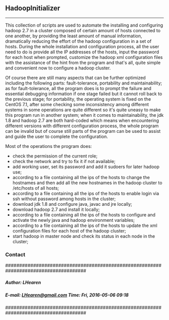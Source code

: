 ## HadoopInitializer
-----
This collection of scripts are used to automate the installing and configuring hadoop 2.7
in a cluster composed of certain amount of hosts connected to one another, by providing the least amount of manual information, dramatically reducing the effort of the hadoop configuration in a set of hosts. During the whole installation and configuration process, all the user need to do is provide all the IP addresses of the hosts, input the password for each host when prompted, customize the hadoop xml configuration files with the assistance of the hint from the program and that's all, quite simple and convenient now to configure a hadoop cluster.

Of course there are still many aspects that can be further optimized including the following parts: fault-tolerance, portability and maintainability; as for fault-tolerance, all the program does is to prompt the failure and essential debugging information if one stage failed but it cannot roll back to the previous stage; for portability, the operating system is fixed on the CentOS 7.1, after some checking some inconsistency among different systems in some operations are quite different so it's quite uneasy to make this program run in another system;  when it comes to maintainability, the jdk 1.8 and hadoop 2.7 are both hard-coded which means when encountering different versions with different configuration process, the whole program can be invalid but of course still parts of the program can be used to assist and guide the user to complete the configuration.

Most of the operations the program does:

- check the permission of the current role;
- check the network and try to fix it if not available;
- add working user, set its password and add it sudoers for later hadoop use;
- according to a file containing all the ips of the hosts to change the hostnames and then add all the new hostnames in the hadoop cluster to /etc/hosts of all hosts;
- according to a file containing all the ips of the hosts to enable login via ssh without password among hosts in the cluster;
- download jdk 1.8 and configure java, javac and jre locally;
- download hadoop 2.7 and install it locally;
- according to a file containing all the ips of the hosts to configure and activate the newly java and hadoop environment variables;
- according to a file containing all the ips of the hosts to update the xml configuration files for each host of the hadoop cluster;
- start hadoop in master node and check its status in each node in the cluster;

### Contact
#####################################################################################
##### Author: LHearen
##### E-mail: LHearen@gmail.com   Time: Fri, 2016-05-06 09:18
#####################################################################################
